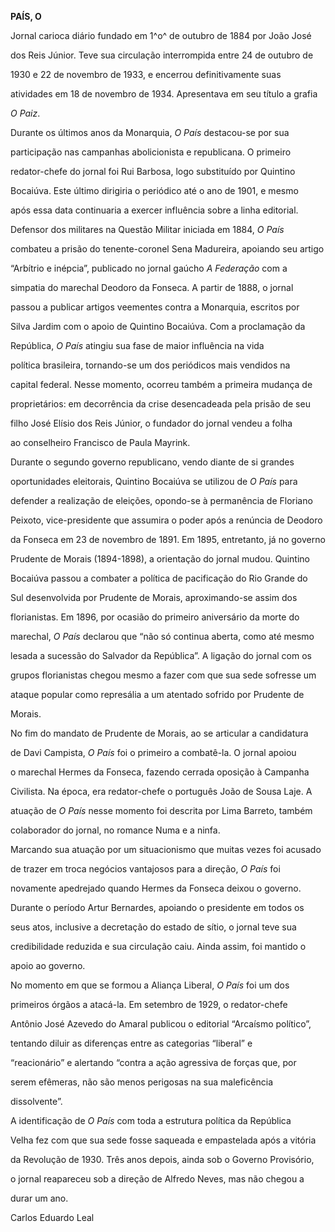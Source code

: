 **PAÍS, O**



Jornal carioca diário fundado em 1^o^ de outubro de 1884 por João José

dos Reis Júnior. Teve sua circulação interrompida entre 24 de outubro de

1930 e 22 de novembro de 1933, e encerrou definitivamente suas

atividades em 18 de novembro de 1934. Apresentava em seu título a grafia

*O Paiz*.



Durante os últimos anos da Monarquia, *O País* destacou-se por sua

participação nas campanhas abolicionista e republicana. O primeiro

redator-chefe do jornal foi Rui Barbosa, logo substituído por Quintino

Bocaiúva. Este último dirigiria o periódico até o ano de 1901, e mesmo

após essa data continuaria a exercer influência sobre a linha editorial.



Defensor dos militares na Questão Militar iniciada em 1884, *O País*

combateu a prisão do tenente-coronel Sena Madureira, apoiando seu artigo

“Arbítrio e inépcia”, publicado no jornal gaúcho *A Federação* com a

simpatia do marechal Deodoro da Fonseca. A partir de 1888, o jornal

passou a publicar artigos veementes contra a Monarquia, escritos por

Silva Jardim com o apoio de Quintino Bocaiúva. Com a proclamação da

República, *O País* atingiu sua fase de maior influência na vida

política brasileira, tornando-se um dos periódicos mais vendidos na

capital federal. Nesse momento, ocorreu também a primeira mudança de

proprietários: em decorrência da crise desencadeada pela prisão de seu

filho José Elísio dos Reis Júnior, o fundador do jornal vendeu a folha

ao conselheiro Francisco de Paula Mayrink.



Durante o segundo governo republicano, vendo diante de si grandes

oportunidades eleitorais, Quintino Bocaiúva se utilizou de *O País* para

defender a realização de eleições, opondo-se à permanência de Floriano

Peixoto, vice-presidente que assumira o poder após a renúncia de Deodoro

da Fonseca em 23 de novembro de 1891. Em 1895, entretanto, já no governo

Prudente de Morais (1894-1898), a orientação do jornal mudou. Quintino

Bocaiúva passou a combater a política de pacificação do Rio Grande do

Sul desenvolvida por Prudente de Morais, aproximando-se assim dos

florianistas. Em 1896, por ocasião do primeiro aniversário da morte do

marechal, *O País* declarou que “não só continua aberta, como até mesmo

lesada a sucessão do Salvador da República”. A ligação do jornal com os

grupos florianistas chegou mesmo a fazer com que sua sede sofresse um

ataque popular como represália a um atentado sofrido por Prudente de

Morais.



No fim do mandato de Prudente de Morais, ao se articular a candidatura

de Davi Campista, *O País* foi o primeiro a combatê-la. O jornal apoiou

o marechal Hermes da Fonseca, fazendo cerrada oposição à Campanha

Civilista. Na época, era redator-chefe o português João de Sousa Laje. A

atuação de *O País* nesse momento foi descrita por Lima Barreto, também

colaborador do jornal, no romance Numa e a ninfa.



Marcando sua atuação por um situacionismo que muitas vezes foi acusado

de trazer em troca negócios vantajosos para a direção, *O País* foi

novamente apedrejado quando Hermes da Fonseca deixou o governo.



Durante o período Artur Bernardes, apoiando o presidente em todos os

seus atos, inclusive a decretação do estado de sítio, o jornal teve sua

credibilidade reduzida e sua circulação caiu. Ainda assim, foi mantido o

apoio ao governo.



No momento em que se formou a Aliança Liberal, *O País* foi um dos

primeiros órgãos a atacá-la. Em setembro de 1929, o redator-chefe

Antônio José Azevedo do Amaral publicou o editorial “Arcaísmo político”,

tentando diluir as diferenças entre as categorias “liberal” e

“reacionário” e alertando “contra a ação agressiva de forças que, por

serem efêmeras, não são menos perigosas na sua maleficência

dissolvente”.



A identificação de *O País* com toda a estrutura política da República

Velha fez com que sua sede fosse saqueada e empastelada após a vitória

da Revolução de 1930. Três anos depois, ainda sob o Governo Provisório,

o jornal reapareceu sob a direção de Alfredo Neves, mas não chegou a

durar um ano.



Carlos Eduardo Leal



